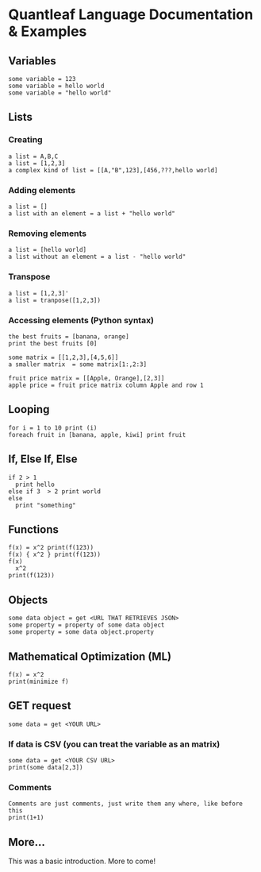 # Quantleaf Language Documentation & Examples
## Variables
```
some variable = 123
some variable = hello world
some variable = "hello world"
```

## Lists
### Creating
```
a list = A,B,C
a list = [1,2,3]
a complex kind of list = [[A,"B",123],[456,???,hello world]
```
### Adding elements

```
a list = [] 
a list with an element = a list + "hello world"
```
### Removing elements

```
a list = [hello world] 
a list without an element = a list - "hello world"
```

### Transpose 
```
a list = [1,2,3]'
a list = tranpose([1,2,3])
```

### Accessing elements (Python syntax)
```
the best fruits = [banana, orange]
print the best fruits [0]

some matrix = [[1,2,3],[4,5,6]]
a smaller matrix  = some matrix[1:,2:3]

fruit price matrix = [[Apple, Orange],[2,3]]
apple price = fruit price matrix column Apple and row 1
```

## Looping

```
for i = 1 to 10 print (i)
foreach fruit in [banana, apple, kiwi] print fruit
```

## If, Else If, Else
```
if 2 > 1
  print hello
else if 3  > 2 print world
else
  print "something"
```

## Functions
```
f(x) = x^2 print(f(123))
f(x) { x^2 } print(f(123))
f(x)
  x^2
print(f(123))
```

## Objects
```
some data object = get <URL THAT RETRIEVES JSON>
some property = property of some data object
some property = some data object.property
```
## Mathematical Optimization (ML)
```
f(x) = x^2 
print(minimize f)
```

## GET request
```
some data = get <YOUR URL>
```

### If data is CSV (you can treat the variable as an matrix)
```
some data = get <YOUR CSV URL>
print(some data[2,3])
```

### Comments
```
Comments are just comments, just write them any where, like before this
print(1+1)
```
## More...
This was a basic introduction. More to come! 



